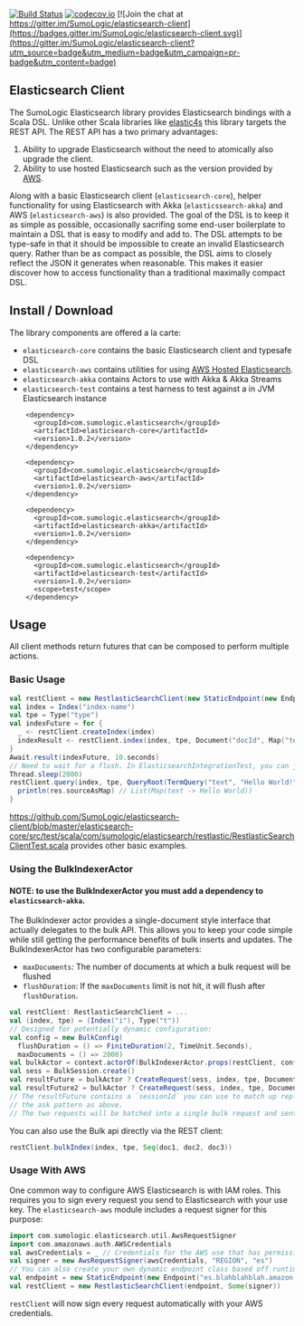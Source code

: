 [![Build Status](https://travis-ci.org/SumoLogic/elasticsearch-client.svg?branch=master)](https://travis-ci.org/SumoLogic/elasticsearch-client)
[![codecov.io](https://codecov.io/github/SumoLogic/elasticsearch-client/coverage.svg?branch=master)](https://codecov.io/github/SumoLogic/elasticsearch-client?branch=master)
[![Join the chat at https://gitter.im/SumoLogic/elasticsearch-client](https://badges.gitter.im/SumoLogic/elasticsearch-client.svg)](https://gitter.im/SumoLogic/elasticsearch-client?utm_source=badge&utm_medium=badge&utm_campaign=pr-badge&utm_content=badge)

## Elasticsearch Client

The SumoLogic Elasticsearch library provides Elasticsearch bindings with a Scala DSL. Unlike other Scala libraries like [elastic4s](https://github.com/sksamuel/elastic4s) this library targets the REST API. The REST API has a two primary advantages:
  1. Ability to upgrade Elasticsearch without the need to atomically also upgrade the client.
  2. Ability to use hosted Elasticsearch such as the version provided by [AWS](https://aws.amazon.com/elasticsearch-service/).

Along with a basic Elasticsearch client (`elasticsearch-core`), helper functionality for using Elasticsearch with Akka (`elasticssearch-akka`) and AWS (`elasticsearch-aws`) is also provided. The goal of the DSL is to keep it as simple as possible, occasionally sacrifing some end-user boilerplate to maintain a DSL that is easy to modify and add to. The DSL attempts to be type-safe in that it should be impossible to create an invalid Elasticsearch query. Rather than be as compact as possible, the DSL aims to closely reflect the JSON it generates when reasonable. This makes it easier discover how to access functionality than a traditional maximally compact DSL.
## Install / Download
The library components are offered a la carte:
* `elasticsearch-core` contains the basic Elasticsearch client and typesafe DSL
* `elasticsearch-aws` contains utilities for using [AWS Hosted   Elasticsearch](https://aws.amazon.com/elasticsearch-service/).
* `elasticsearch-akka` contains Actors to use with Akka & Akka Streams
* `elasticsearch-test` contains a test harness to test against a in JVM Elasticsearch instance
```
    <dependency>
      <groupId>com.sumologic.elasticsearch</groupId>
      <artifactId>elasticsearch-core</artifactId>
      <version>1.0.2</version>
    </dependency>

    <dependency>
      <groupId>com.sumologic.elasticsearch</groupId>
      <artifactId>elasticsearch-aws</artifactId>
      <version>1.0.2</version>
    </dependency>

    <dependency>
      <groupId>com.sumologic.elasticsearch</groupId>
      <artifactId>elasticsearch-akka</artifactId>
      <version>1.0.2</version>
    </dependency>

    <dependency>
      <groupId>com.sumologic.elasticsearch</groupId>
      <artifactId>elasticsearch-test</artifactId>
      <version>1.0.2</version>
      <scope>test</scope>
    </dependency>
  ```
## Usage
All client methods return futures that can be composed to perform multiple actions.

### Basic Usage
```scala
val restClient = new RestlasticSearchClient(new StaticEndpoint(new Endpoint(host, port)))
val index = Index("index-name")
val tpe = Type("type")
val indexFuture = for {
  _ <- restClient.createIndex(index)
  indexResult <- restClient.index(index, tpe, Document("docId", Map("text" -> "Hello World!")))
}
Await.result(indexFuture, 10.seconds)
// Need to wait for a flush. In ElasticsearchIntegrationTest, you can just call "refresh()"
Thread.sleep(2000)
restClient.query(index, tpe, QueryRoot(TermQuery("text", "Hello World!"))).map { res =>
  println(res.sourceAsMap) // List(Map(text -> Hello World))
}
```
https://github.com/SumoLogic/elasticsearch-client/blob/master/elasticsearch-core/src/test/scala/com/sumologic/elasticsearch/restlastic/RestlasticSearchClientTest.scala provides other basic examples.

### Using the BulkIndexerActor
#### NOTE: to use the BulkIndexerActor you must add a dependency to `elasticsearch-akka`.
The BulkIndexer actor provides a single-document style interface that actually delegates to the bulk API. This allows you to keep your code simple while still getting the performance benefits of bulk inserts and updates. The BulkIndexerActor has two configurable parameters:
  * `maxDocuments`: The number of documents at which a bulk request will be flushed
  * `flushDuration`: If the `maxDocuments` limit is not hit, it will flush after `flushDuration`.
```scala
val restClient: RestlasticSearchClient = ...
val (index, tpe) = (Index("i"), Type("t"))
// Designed for potentially dynamic configuration:
val config = new BulkConfig(
  flushDuration = () => FiniteDuration(2, TimeUnit.Seconds),
  maxDocuments = () => 2000)
val bulkActor = context.actorOf(BulkIndexerActor.props(restClient, config))
val sess = BulkSession.create()
val resultFuture = bulkActor ? CreateRequest(sess, index, tpe, Document("id", Map("k" -> "v")))
val resultFuture2 = bulkActor ? CreateRequest(sess, index, tpe, Document("id", Map("k" -> "v")))
// The resultFuture contains a `sessionId` you can use to match up replies with requests assuming you do not use
// the ask pattern as above.
// The two requests will be batched into a single bulk request and sent to Elasticsearch 
```

You can also use the Bulk api directly via the REST client:
```scala
restClient.bulkIndex(index, tpe, Seq(doc1, doc2, doc3))
```

### Usage With AWS

One common way to configure AWS Elasticsearch is with IAM roles. This requires you to sign every request you send to Elasticsearch with your use key. The `elasticsearch-aws` module includes a request signer for this purpose:
```scala
import com.sumologic.elasticsearch.util.AwsRequestSigner
import com.amazonaws.auth.AWSCredentials
val awsCredentials = _ // Credentials for the AWS use that has permissions to access Elasticsearch
val signer = new AwsRequestSigner(awsCredentials, "REGION", "es")
// You can also create your own dynamic endpoint class based off runtime configuration or the AWS API.
val endpoint = new StaticEndpoint(new Endpoint("es.blahblahblah.amazon.com", 443))
val restClient = new RestlasticSearchClient(endpoint, Some(signer))
```
`restClient` will now sign every request automatically with your AWS credentials.
